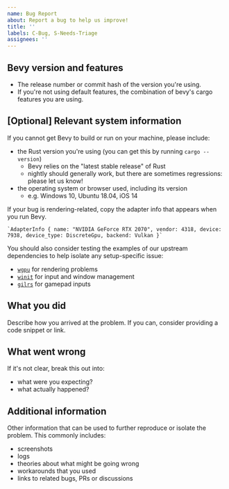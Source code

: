 ```yaml
---
name: Bug Report
about: Report a bug to help us improve!
title: ''
labels: C-Bug, S-Needs-Triage
assignees: ''
---
```


## Bevy version and features

- The release number or commit hash of the version you're using.
- If you're not using default features, the combination of bevy's cargo features you are using.

## \[Optional\] Relevant system information

If you cannot get Bevy to build or run on your machine, please include:

- the Rust version you're using (you can get this by running `cargo --version`)
  - Bevy relies on the "latest stable release" of Rust
  - nightly should generally work, but there are sometimes regressions: please let us know!
- the operating system or browser used, including its version
  - e.g. Windows 10, Ubuntu 18.04, iOS 14

If your bug is rendering-related, copy the adapter info that appears when you run Bevy.

```ignore
`AdapterInfo { name: "NVIDIA GeForce RTX 2070", vendor: 4318, device: 7938, device_type: DiscreteGpu, backend: Vulkan }`
```

You should also consider testing the examples of our upstream dependencies to help isolate any setup-specific issue:

- [`wgpu`](https://github.com/gfx-rs/wgpu) for rendering problems
- [`winit`](https://github.com/rust-windowing/winit) for input and window management
- [`gilrs`](https://docs.rs/gilrs/latest/gilrs/) for gamepad inputs

## What you did

Describe how you arrived at the problem. If you can, consider providing a code snippet or link.

## What went wrong

If it's not clear, break this out into:

- what were you expecting?
- what actually happened?

## Additional information

Other information that can be used to further reproduce or isolate the problem.
This commonly includes:

- screenshots
- logs
- theories about what might be going wrong
- workarounds that you used
- links to related bugs, PRs or discussions
